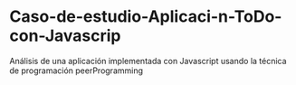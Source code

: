 # Caso-de-estudio-Aplicaci-n-ToDo-con-Javascrip
Análisis de una aplicación implementada con Javascript usando la técnica de programación peerProgramming
